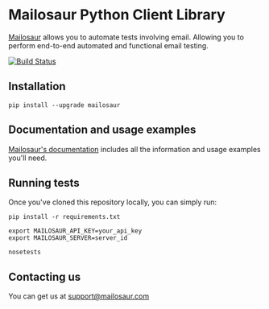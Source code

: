 # Mailosaur Python Client Library

[Mailosaur](https://mailosaur.com) allows you to automate tests involving email. Allowing you to perform end-to-end automated and functional email testing.

[![Build Status](https://travis-ci.org/mailosaur/mailosaur-python.svg?branch=master)](https://travis-ci.org/mailosaur/mailosaur-python)

## Installation

```
pip install --upgrade mailosaur
```

## Documentation and usage examples

[Mailosaur's documentation](https://mailosaur.com/docs) includes all the information and usage examples you'll need.

## Running tests

Once you've cloned this repository locally, you can simply run:

```
pip install -r requirements.txt

export MAILOSAUR_API_KEY=your_api_key
export MAILOSAUR_SERVER=server_id

nosetests
```

## Contacting us

You can get us at [support@mailosaur.com](mailto:support@mailosaur.com)
